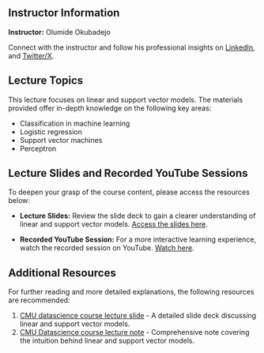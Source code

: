 ## Instructor Information

**Instructor:** Olumide Okubadejo

Connect with the instructor and follow his professional insights on [LinkedIn](https://www.linkedin.com/in/olumide-okubadejo/), and [Twitter/X](https://twitter.com/olumideokubadej).

## Lecture Topics
This lecture focuses on linear and support vector models. The materials provided offer in-depth knowledge on the following key areas:

- Classification in machine learning
- Logistic regression
- Support vector machines
- Perceptron


## Lecture Slides and Recorded YouTube Sessions

To deepen your grasp of the course content, please access the resources below:

- **Lecture Slides:** Review the slide deck to gain a clearer understanding of linear and support vector models. [Access the slides here](https://docs.google.com/presentation/d/e/2PACX-1vT_cRs8vMzlsl7iS3DVLj1n7V9W2wY77YqDaCoF3yfY8vlHkbue9_CuT9ui_QEi5Q/pub?start=false&loop=false&delayms=3000).

- **Recorded YouTube Session:** For a more interactive learning experience, watch the recorded session on YouTube. [Watch here](https://www.youtube.com/live/e6MH18rDiOw).


## Additional Resources
For further reading and more detailed explanations, the following resources are recommended:

1. [CMU datascience course lecture slide](https://www.datasciencecourse.org/slides/15388_S22_Lecture_12_linear_classification.pdf) - A detailed slide deck discussing linear and support vector models.
2. [CMU Datascience course lecture note](http://www.datasciencecourse.org/notes/linear_classification/) - Comprehensive note covering the intuition behind linear and support vector models.